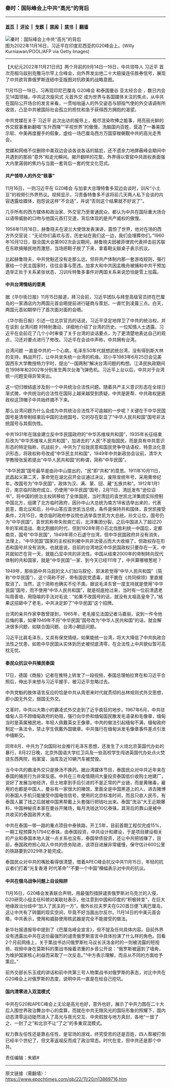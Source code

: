 ### 秦时：国际峰会上中共“高光”的背后

---

#### [首页](../../../..?n13869716) &nbsp;|&nbsp; [评论](../../../../../epoch-comment?n13869716) &nbsp;|&nbsp; [专题](../../../../../epoch-special?n13869716) &nbsp;|&nbsp; [禁闻](../../../../../epoch-news?n13869716) &nbsp;|&nbsp; [禁书](../../../../../books?n13869716) &nbsp;|&nbsp; [翻墙](https://github.com/gfw-breaker/nogfw/blob/master/README.md?n13869716)


<div><img alt="秦时：国际峰会上中共“高光”的背后" class="attachment-djy_600_400 size-djy_600_400 wp-post-image" src="https://i.epochtimes.com/assets/uploads/2022/11/id13868142-GettyImages-1244820484-600x400.jpg"/>
<div class="caption">
 图为2022年11月16日，习近平在印度尼西亚的G20峰会上。(Willy Kurniawan/POOL/AFP via Getty Images)
</div></div><hr/><div class="post_content" id="artbody" itemprop="articleBody">
 <!-- article content begin -->
 <p>
  【大纪元2022年11月21日讯】两个月前的9月14日—16日，中共领导人
  <ok href="https://www.epochtimes.com/gb/tag/%E4%B9%A0%E8%BF%91%E5%B9%B3.html">
   习近平
  </ok>
  首次亮相乌兹别克撒马尔罕上合峰会，向外界发出他二十大稳操连任胜券信号，展现了中共欲背靠俄罗斯连结中亚版图对抗欧美的战略意图。
 </p>
 <p>
  11月15日—18日，习再现印尼巴厘岛
  <ok href="https://www.epochtimes.com/gb/tag/g20%E5%B3%B0%E4%BC%9A.html">
   G20峰会
  </ok>
  和泰国曼谷
  <ok href="https://www.epochtimes.com/gb/tag/%E4%BA%9A%E5%A4%AA%E7%BB%8F%E5%90%88%E4%BC%9A.html">
   亚太经合会
  </ok>
  ，数日内会见14国领袖，中共这次旋风式
  <ok href="https://www.epochtimes.com/gb/tag/%E5%85%83%E9%A6%96%E5%A4%96%E4%BA%A4.html">
   元首外交
  </ok>
  成为世界与各国媒体关注的焦点，从中共在国际公开场合的发言来看，一贯咄咄逼人的外交姿态与颐指气使的外交语调有所收敛，凸显中共被国际社会孤立的担忧和急于获得西方拥抱的渴望。
 </p>
 <p>
  中共党媒在关于
  <ok href="https://www.epochtimes.com/gb/tag/%E4%B9%A0%E8%BF%91%E5%B9%B3.html">
   习近平
  </ok>
  此次出访的报导上，极尽渲染吹捧之能事，用亮丽光鲜的外交叙事重新翻唱“东升西降”“平视世界”的傲慢，洗脑国内百姓，营造了一番美国示软、中美再度握手的假象，虚绘一场巴厘岛西方万国穿梭朝觐中共的高光走秀会。
 </p>
 <p>
  党媒和网络不仅删除中美双边会谈各说各话的尴尬，还不遗余力地屏蔽峰会期间中共遇到的那些“意外”和走光瞬间。揭开翻样的花絮，外界得以管窥中共政权表面强大内里潺弱的焦灼与当面一套背后一套的党文化范式。
 </p>
 <h4>
  共产领导人的外交“轶事”
 </h4>
 <p>
  11月16日，一则习近平在
  <ok href="https://www.epochtimes.com/gb/tag/g20%E5%B3%B0%E4%BC%9A.html">
   G20峰会
  </ok>
  与加拿大总理特鲁多双边会谈时，训斥“小土豆”的视频引外界热议。视频显示，习责备特鲁多不该将前几天两人私下会谈的内容透露给媒体，抱怨说这样“不合适”，并说“否则这个结果就不好说了”。
 </p>
 <p>
  几乎所有的西方媒体和政治家、外交官乃至普通民众，都认为中共在国际重大场合以语带威胁的口吻与他国元首打交道，背后体现的是共产威权的傲慢。
 </p>
 <p>
  1956年11月18日，赫鲁晓夫在波兰大使馆发表演讲，震惊了世界，他对在场的西方外交官说：“无论你们喜欢与否，历史站在我们这一边，我们会埋葬你们。”1960年10月12日，联合国大会第902次会议期间，赫鲁晓夫因被菲律宾代表抨击前苏联在东欧搞殖民地而激怒，当场把鞋子脱了下来，拿着鞋尖敲桌子表示抗议。
 </p>
 <p>
  比起赫鲁晓夫，中共党魁还没有走那么远，但将共产体制内那一套游戏规则，强行塞给一个民主国家时，往往会事与愿违。加拿大和中共因孟晚舟被捕和中共干预加选举正处于关系紧张状态，习训斥特鲁多事件对两国关系来说恐怕是雪上加霜。
 </p>
 <h4>
  中共台湾情结的壶奥
 </h4>
 <p>
  据《华尔街日报》11月15日报道，拜习会前，习近平团队与拜登高级官员挤在巴厘岛的一家酒店内为两国元首会晤提前进行磋商与策划，一直忙到凌晨三点。白天，两国元首如期举行了首次面对面的会晤。
 </p>
 <p>
  《华尔街日报》引述一位北京官员的话说，习近平坚定地捍卫了中共的统治权，并在谈到
  <ok href="https://www.epochtimes.com/gb/tag/%E5%8F%B0%E6%B9%BE%E9%97%AE%E9%A2%98.html">
   台湾问题
  </ok>
  时特别激动，详细地介绍了台湾的历史。一位知情人士透露，习近平在会前花了几个小时审查了关于台湾的谈话要点，为了更清楚地表达自己的观点，习还对要点进行了修改。习近平在会谈中声称，中共拥有台湾。
 </p>
 <p>
  <ok href="https://www.epochtimes.com/gb/tag/%E5%8F%B0%E6%B9%BE%E9%97%AE%E9%A2%98.html">
   台湾问题
  </ok>
  一直是中共的一个心病，毛泽东50年代就想武统台湾，没有得到斯大林的支持，韩战开打，让中共坐失统一台湾的机缘。邓小平1983年6月25日会见美国西东大学教授杨力宇时，提出“一国两制”解决台湾问题的构想。江泽民执政期间在1998年和2002年分别发生两次台海飞弹危机。习近平上台以后，中共对于台湾统一问题变得异常突出。
 </p>
 <p>
  这一切归根结底涉及到一个中共统治合法性问题。随着共产主义意识形态在全球日渐式微，中共统治的合法性在国际上越来越受到质疑，中共是匪帮、中共政权是匪政权这顶帽子中共始终摘不下来。
 </p>
 <p>
  那么台湾问题为什么会成为中共统治合法性不可逾越的一步呢？关键在于中华民国国号是清帝制结束后中国的法统国号，它的存在彰显了“中华人民共和国”国号非法统国号与其假伪性。
 </p>
 <p>
  中共1931年在瑞金建立反中华民国政府的“中华苏维埃共和国”，1935年长征结束后改为“中华苏维埃人民共和国”，加进去的“人民”不是指国民，而是具有中共意识形态的特定指称，抗战前夕，中共为了拉拢民意和国民党争夺话语权，特意淡化意识形态，将政权称号改成“中华民主共和国”，1949年中共新政协会议前，清华大学教授张奚若提出“中华人民共和国”的称谓，简称“中华民国”。
 </p>
 <p>
  “中华民国”国号最早是由孙中山提出的，“民”即“共和”的意思。1911年10月11日，武昌起义第二天，革命党在湖北召开会议通过决议，废除宣统年号，采用黄帝纪年，改国号为“中华民国”，政体为汉、满、蒙、回、藏“五族共和”。1912年1月1日，南京临时政府成立，仍使用“中华民国”国号，2月11日，清廷发布“逊位诏书”，将中国的统治主权转移给了全体国民，当时清廷的袁世凯北洋集团实际控制中国北方，组建了北方临时政府，因孙中山大总统为南方18省选举出来的，代表民意，南北议和后，孙中山答应袁世凯当总统，条件是保持共和国体，袁世凯接受条件，2月15日，南京临时政府参议院也选举袁世凯为大总统，孙文让位，国号仍为“中华民国”。袁世凯称帝失败病亡后，北洋集团分裂，之后中国进入了超过20年的军阀混战、南北割据的时代，但到1928年蒋介石北伐胜利统一中国后，定都南京，国号“中华民国”，1949年蒋介石退守台湾，但中华民国政府并没有消失，法理上，“中华民国”国家的主权权利被中共非法侵占而大大收缩了，但政权存在形态和国号并没有消失。也就是说，目前的台湾地区中华民国政权只要存在一天，中共就如芒在背一天，就能凸显中共的非法性。中国从结束2000年的帝制转向现代体制的共和国家，就是“中华民国”一家，到今天已经111年了，中共算哪根葱呢？
 </p>
 <p>
  1949年，那些舔中共马屁的文人们如马叙伦、郭沫若觉得“中华人民共和国”（简称“中华民国”），这个简称不好，带有国民党遗毒，就干脆在《共同纲领》里直接取消了。当然，这个简称也确实不伦不类。据说毛泽东曾一度支持就是使用“中华民国”国号，而不使用“中华人民共和国”，就是彻底抢过来，当时有一位前清遗老叫周善培，用隐喻的手法对毛说：“如果不改国号的话，就没有太祖高皇帝了。”结果这招砸中了老毛，中共决定卸了“中华民国”这个招牌。
 </p>
 <p>
  台湾的亲共作家李敖曾提到，1965年，老毛接见法国记者马嘉丽，说到一件令他后悔的事，如果1949年不将“中华民国”国号改为“中华人民共和国”的话，就会解决很多问题，如联合国问题、台湾小朝廷问题。
 </p>
 <p>
  习近平比肩毛泽东，又具有保党情结，如果能统一台湾，将大大降低了中共执政合法性之忧患，如若中华民国从实体到历史被彻底清零，在合法性上中共貌似暂可高枕无忧。
 </p>
 <h4>
  泰民众抗议中共殖民泰国
 </h4>
 <p>
  17日，德国《商报》记者在推特上转发了一段视频，泰国总理帕拉育在和习近平合照后，伸出手来想与习近平握手，被习近平忽略过去。
 </p>
 <p>
  中共党魁的肢体语言反应的恰是中共从周恩来时代就贯彻的丛林规则式外交思想，即小国无外交，弱国无外交。
 </p>
 <p>
  文革时，中共以大欺小的霸凌式外交走到了近乎疯狂的地步。1967年6月，中共驻缅甸人员不顾缅甸政府的劝阻，强行向华侨和缅甸国民散发毛语录和毛像章，缅甸当时是英属殖民地，年轻人佩戴英女王像章，中共的做法引起缅甸不满，缅甸政府制定一条法令，禁止学生佩戴外国徽章。中共强行在缅甸派发毛像章事件差点引发中缅断交。
 </p>
 <p>
  同年8月，中共为了向国际社会推行毛泽东思想，还发生了火烧北京英国代办处的暴行，8月22日晚，北京外国语大学红卫兵及一些高校学生闯进英国代办处点火焚烧东西两院，档案室、油库及近10辆汽车被焚毁。
 </p>
 <p>
  当今中共的霸凌外交只是换汤不换药。据台湾媒体节目，泰国民众对中共近年来在泰国的殖民行为非常反感。中共在三年疫情期间大量投资泰国低价收购土地建厂，说好了发展当地经济，但土地拿到手后引进的不是正常的产业链，而是黄赌毒，雇用的也都是中国人，曼谷有一家很大的赌馆，里面全是中国黑道上的人，进去赌博的泰国人手机只能接受中国电信信号，使用的北京标准时间，而且只收人民币，有泰国人赢了钱之后就被中国黑帮戴上头套强行把钱吐出来。泰国“洗浴”大王近期爆料，中国神秘资本家在曼谷开赌场，每月洗钱达10亿泰铢，其背后的靠山是被中共收买的泰国政界大佬。
 </p>
 <p>
  中共在泰国一带一路的重点项目中泰铁路，开工5年，目前首期工程仅完成15%，一期工程预算为1794亿泰铢，由泰国投资，中共设计和建设，于是项目建设相关的产业和泰国本地人就一点关系也没有，泰国举债投资，还让中共把钱赚了，目前，泰国政府担心陷入中共的债务陷进，该项目进展非常缓慢，保守估计600公里的铁路要到2029年才能完成。
 </p>
 <p>
  泰国民众对中共的嘴脸看得很清楚，借着APEC峰会抗议中共11月15日，年轻的抗议者们打着“光复香港 时代革命”“不要一个中国”横幅表示对中共的抗议。
 </p>
 <h4>
  中共在俄乌战争问题上自设陷阱
 </h4>
 <p>
  11月16日，G20峰会发表联合声明，用最强烈措辞谴责俄罗斯对乌克兰的入侵，G20研究小组主任科顿对美联社表示，他注意到中国和印度的“积极转变”，在巨大地缘政治分歧中“加入了民主的一方”。俄外长拉夫罗夫在G20首日便飞离巴厘岛，这让中共有了转圜的现实空间，毕竟不好当面出尔反尔。11月14日的中美元首会晤，中共表示，使用和威胁使用核武器是完全不能接受的做法。
 </p>
 <p>
  新华社报道报导中提到了《巴厘岛峰会宣言》，但不提及任何具体内容。目前外界没有透露出中共在这份最强烈的谴责俄罗斯宣言中具体扮演了什么样的角色。回看2个月前网络上，关于栗战书访问俄罗斯杜马议长沃洛金时的一则被流露的短视频，视频中身在莫斯科的栗战书操着浓重的乡音公开说：“俄罗斯被逼到了墙角，为维护国家核心利益而采取了一次反击。”“中方表示理解，而且从不同的方面给予策应。”
 </p>
 <p>
  前外交部长乐玉成的讲话和前中共第三号人物栗战书对俄罗斯的表态，对比中共在G20峰会上对俄罗斯的态度，说明中共一直是在给自己挖坑。
 </p>
 <h4>
  国内清零进入双混模式
 </h4>
 <p>
  中共在G20和APEC峰会上无论是高光也好，意外也好，展示了中共力图在二十大后入围世界政治舞台中心的盘算，而就在中共无限风光的国际形象的照耀下，国内动态清零运动陡然进入了高光与夜光交互、中央假放与地方真封，各地“一放了之、一封了之”和北京不让“了之”的多重双混模式。
 </p>
 <p>
  权力靠左任性还是靠右任性，是官场的游戏，终究受苦的还是百姓，四人帮被打倒已经半个世纪了，但文革返祖反而成了政治常态。时代在变，但中共还是那个中共。
 </p>
 <p>
  责任编辑：朱颖#
 </p>
 <!-- article content end -->
 <div id="below_article_ad">
 </div>
</div>


---

原文链接（需翻墙）：https://www.epochtimes.com/gb/22/11/20/n13869716.htm